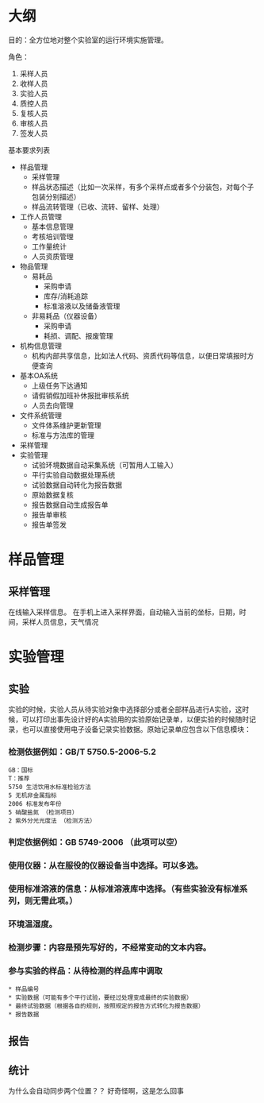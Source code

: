 # 大纲
目的：全方位地对整个实验室的运行环境实施管理。

角色：
1. 采样人员
2. 收样人员
3. 实验人员
4. 质控人员
5. 复核人员
6. 审核人员
7. 签发人员

基本要求列表
* 样品管理
	* 采样管理
	* 样品状态描述（比如一次采样，有多个采样点或者多个分装包，对每个子包装分别描述）
	* 样品流转管理（已收、流转、留样、处理）
* 工作人员管理
	* 基本信息管理
	* 考核培训管理
	* 工作量统计
	* 人员资质管理
* 物品管理
	* 易耗品
		* 采购申请
		* 库存/消耗追踪
		* 标准溶液以及储备液管理
	* 非易耗品（仪器设备）
		* 采购申请
		* 耗损、调配、报废管理
* 机构信息管理
	* 机构内部共享信息，比如法人代码、资质代码等信息，以便日常填报时方便查询
* 基本OA系统
	* 上级任务下达通知
	* 请假销假加班补休报批审核系统
	* 人员去向管理
* 文件系统管理
	* 文件体系维护更新管理
	* 标准与方法库的管理
* 采样管理
* 实验管理
	* 试验环境数据自动采集系统（可暂用人工输入）
	* 平行实验自动数据处理系统
	* 试验数据自动转化为报告数据
	* 原始数据复核
	* 报告数据自动生成报告单
	* 报告单审核
	* 报告单签发

# 样品管理
## 采样管理
在线输入采样信息。
在手机上进入采样界面，自动输入当前的坐标，日期，时间，采样人员信息，天气情况
#  实验管理
## 实验
实验的时候，实验人员从待实验对象中选择部分或者全部样品进行A实验，这时候，可以打印出事先设计好的A实验用的实验原始记录单，以便实验的时候随时记录，也可以直接使用电子设备记录实验数据。原始记录单应包含以下信息模块：  
### 检测依据例如：GB/T 5750.5-2006-5.2
	GB：国标
	T：推荐
	5750 生活饮用水标准检验方法
	5 无机非金属指标
	2006 标准发布年份
	5 硝酸盐氮 （检测项目）
	2 紫外分光光度法 （检测方法）
###  判定依据例如：GB 5749-2006 （此项可以空）
### 使用仪器：从在服役的仪器设备当中选择。可以多选。
### 使用标准溶液的信息：从标准溶液库中选择。（有些实验没有标准系列，则无需此项。）
### 环境温湿度。
### 检测步骤：内容是预先写好的，不经常变动的文本内容。
### 参与实验的样品：从待检测的样品库中调取
	* 样品编号
	* 实验数据（可能有多个平行试验，要经过处理变成最终的实验数据）
	* 最终试验数据（根据各自的规则，按照规定的报告方式转化为报告数据）
	* 报告数据
## 报告

## 统计
为什么会自动同步两个位置？？
好奇怪啊，这是怎么回事
<!--stackedit_data:
eyJoaXN0b3J5IjpbLTc2NTYzOTczLDMxNTA3NzkwOF19
-->